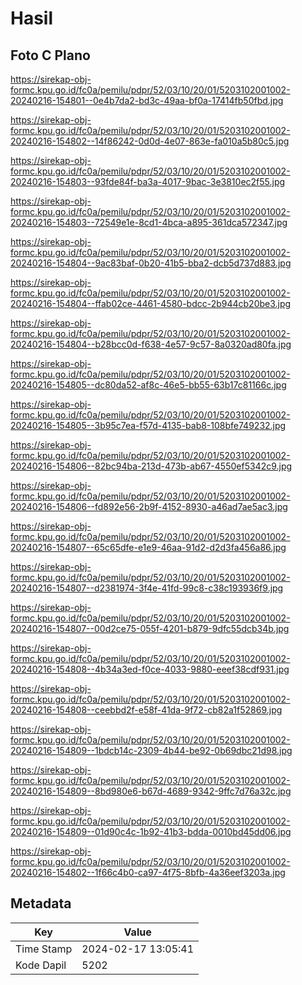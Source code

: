 # Hasil

## Foto C Plano

https://sirekap-obj-formc.kpu.go.id/fc0a/pemilu/pdpr/52/03/10/20/01/5203102001002-20240216-154801--0e4b7da2-bd3c-49aa-bf0a-17414fb50fbd.jpg

https://sirekap-obj-formc.kpu.go.id/fc0a/pemilu/pdpr/52/03/10/20/01/5203102001002-20240216-154802--14f86242-0d0d-4e07-863e-fa010a5b80c5.jpg

https://sirekap-obj-formc.kpu.go.id/fc0a/pemilu/pdpr/52/03/10/20/01/5203102001002-20240216-154803--93fde84f-ba3a-4017-9bac-3e3810ec2f55.jpg

https://sirekap-obj-formc.kpu.go.id/fc0a/pemilu/pdpr/52/03/10/20/01/5203102001002-20240216-154803--72549e1e-8cd1-4bca-a895-361dca572347.jpg

https://sirekap-obj-formc.kpu.go.id/fc0a/pemilu/pdpr/52/03/10/20/01/5203102001002-20240216-154804--9ac83baf-0b20-41b5-bba2-dcb5d737d883.jpg

https://sirekap-obj-formc.kpu.go.id/fc0a/pemilu/pdpr/52/03/10/20/01/5203102001002-20240216-154804--ffab02ce-4461-4580-bdcc-2b944cb20be3.jpg

https://sirekap-obj-formc.kpu.go.id/fc0a/pemilu/pdpr/52/03/10/20/01/5203102001002-20240216-154804--b28bcc0d-f638-4e57-9c57-8a0320ad80fa.jpg

https://sirekap-obj-formc.kpu.go.id/fc0a/pemilu/pdpr/52/03/10/20/01/5203102001002-20240216-154805--dc80da52-af8c-46e5-bb55-63b17c81166c.jpg

https://sirekap-obj-formc.kpu.go.id/fc0a/pemilu/pdpr/52/03/10/20/01/5203102001002-20240216-154805--3b95c7ea-f57d-4135-bab8-108bfe749232.jpg

https://sirekap-obj-formc.kpu.go.id/fc0a/pemilu/pdpr/52/03/10/20/01/5203102001002-20240216-154806--82bc94ba-213d-473b-ab67-4550ef5342c9.jpg

https://sirekap-obj-formc.kpu.go.id/fc0a/pemilu/pdpr/52/03/10/20/01/5203102001002-20240216-154806--fd892e56-2b9f-4152-8930-a46ad7ae5ac3.jpg

https://sirekap-obj-formc.kpu.go.id/fc0a/pemilu/pdpr/52/03/10/20/01/5203102001002-20240216-154807--65c65dfe-e1e9-46aa-91d2-d2d3fa456a86.jpg

https://sirekap-obj-formc.kpu.go.id/fc0a/pemilu/pdpr/52/03/10/20/01/5203102001002-20240216-154807--d2381974-3f4e-41fd-99c8-c38c193936f9.jpg

https://sirekap-obj-formc.kpu.go.id/fc0a/pemilu/pdpr/52/03/10/20/01/5203102001002-20240216-154807--00d2ce75-055f-4201-b879-9dfc55dcb34b.jpg

https://sirekap-obj-formc.kpu.go.id/fc0a/pemilu/pdpr/52/03/10/20/01/5203102001002-20240216-154808--4b34a3ed-f0ce-4033-9880-eeef38cdf931.jpg

https://sirekap-obj-formc.kpu.go.id/fc0a/pemilu/pdpr/52/03/10/20/01/5203102001002-20240216-154808--ceebbd2f-e58f-41da-9f72-cb82a1f52869.jpg

https://sirekap-obj-formc.kpu.go.id/fc0a/pemilu/pdpr/52/03/10/20/01/5203102001002-20240216-154809--1bdcb14c-2309-4b44-be92-0b69dbc21d98.jpg

https://sirekap-obj-formc.kpu.go.id/fc0a/pemilu/pdpr/52/03/10/20/01/5203102001002-20240216-154809--8bd980e6-b67d-4689-9342-9ffc7d76a32c.jpg

https://sirekap-obj-formc.kpu.go.id/fc0a/pemilu/pdpr/52/03/10/20/01/5203102001002-20240216-154809--01d90c4c-1b92-41b3-bdda-0010bd45dd06.jpg

https://sirekap-obj-formc.kpu.go.id/fc0a/pemilu/pdpr/52/03/10/20/01/5203102001002-20240216-154802--1f66c4b0-ca97-4f75-8bfb-4a36eef3203a.jpg


## Metadata

| Key        | Value               |
| ---------- | ------------------- |
| Time Stamp | 2024-02-17 13:05:41 |
| Kode Dapil | 5202                |



